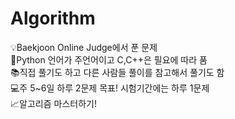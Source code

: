# Algorithm
💡Baekjoon Online Judge에서 푼 문제 \
🔑Python 언어가 주언어이고 C,C++은 필요에 따라 품 \
📚직접 풀기도 하고 다른 사람들 풀이를 참고해서 풀기도 함\
💻주 5~6일 하루 2문제 목표! 시험기간에는 하루 1문제\
📈알고리즘 마스터하기!
